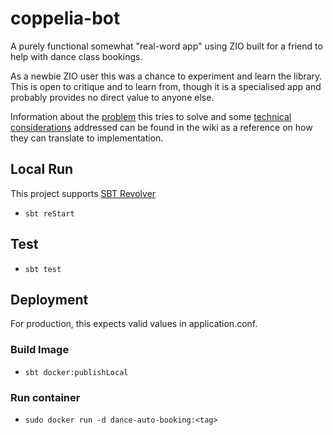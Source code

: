 # coppelia-bot

A purely functional somewhat "real-word app" using ZIO built for a friend to help with dance class bookings.

As a newbie ZIO user this was a chance to experiment and learn the library. This is open to critique and to learn from, though it is a specialised app and probably provides no direct value to anyone else.

Information about the [problem](https://github.com/lukeknoot/dance-auto-booking/wiki/Problem-Domain) this tries to solve and some [technical considerations](https://github.com/lukeknoot/dance-auto-booking/wiki/Technical-Considerations) addressed can be found in the wiki as a reference on how they can translate to implementation.

## Local Run 
This project supports [SBT Revolver](https://github.com/spray/sbt-revolver)
- `sbt reStart`

## Test
- `sbt test` 

## Deployment

For production, this expects valid values in application.conf.

### Build Image
- `sbt docker:publishLocal`

### Run container
- `sudo docker run -d dance-auto-booking:<tag>`
